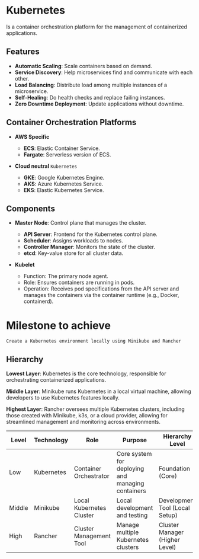 # Kubernetes

Is a container orchestration platform for the management of containerized applications.

## Features

- **Automatic Scaling**: Scale containers based on demand.
- **Service Discovery**: Help microservices find and communicate with each other.
- **Load Balancing**: Distribute load among multiple instances of a microservice.
- **Self-Healing**: Do health checks and replace failing instances.
- **Zero Downtime Deployment**: Update applications without downtime.

## Container Orchestration Platforms

- **AWS Specific**
    - **ECS**: Elastic Container Service.
    - **Fargate**: Serverless version of ECS.

- **Cloud neutral** `Kubernetes`
    - **GKE**: Google Kubernetes Engine.
    - **AKS**: Azure Kubernetes Service.
    - **EKS**: Elastic Kubernetes Service.

## Components

- **Master Node**: Control plane that manages the cluster.
    - **API Server**: Frontend for the Kubernetes control plane.
    - **Scheduler**: Assigns workloads to nodes.
    - **Controller Manager**: Monitors the state of the cluster.
    - **etcd**: Key-value store for all cluster data.

- **Kubelet**
  - Function: The primary node agent.
  - Role: Ensures containers are running in pods.
  - Operation: Receives pod specifications from the API server and manages the containers via the container runtime (e.g., Docker, containerd).

# Milestone to achieve

`Create a Kubernetes environment locally using Minikube and Rancher`

## Hierarchy

**Lowest Layer**: Kubernetes is the core technology, responsible for orchestrating containerized applications.

**Middle Layer**: Minikube runs Kubernetes in a local virtual machine, allowing developers to use Kubernetes features
locally.

**Highest Layer**: Rancher oversees multiple Kubernetes clusters, including those created with Minikube, k3s, or a cloud
provider, allowing for streamlined management and monitoring across environments.

| Level  | Technology | Role                     | Purpose                                           | Hierarchy Level                |
|--------|------------|--------------------------|---------------------------------------------------|--------------------------------|
| Low    | Kubernetes | Container Orchestrator   | Core system for deploying and managing containers | Foundation (Core)              |
| Middle | Minikube   | Local Kubernetes Cluster | Local development and testing                     | Development Tool (Local Setup) |
| High   | Rancher    | Cluster Management Tool  | Manage multiple Kubernetes clusters               | Cluster Manager (Higher Level) |